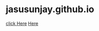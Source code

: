 # jasusunjay.github.io
[click Here](www.google.com)
[Here](https://drive.google.com/file/d/1fqhpoq6aMiLVA8VllPUkiSPpX7_Tl-My/view?usp=sharing)
